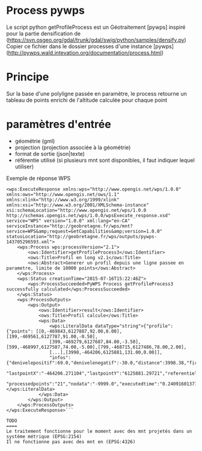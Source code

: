 Process pywps
=============
Le script python getProfileProcess est un Géotraitement [pywps] inspiré pour la partie densification de (https://svn.osgeo.org/gdal/trunk/gdal/swig/python/samples/densify.py)
Copier ce fichier dans le dossier processes d'une instance [pywps] (http://pywps.wald.intevation.org/documentation/process.html)

Principe
========
Sur la base d'une polyligne passée en paramètre, le process retourne un tableau de points enrichi de l'altitude calculée pour chaque point

paramètres d'entrée
===================
* géométrie (gml)
* projection (projection associée à la géométrie)
* format de sortie (json|texte)
* référentie utilisé (si plusieurs mnt sont disponibles, il faut indiquer lequel utiliser)

Exemple de réponse WPS
```<?xml version="1.0" encoding="utf-8"?>
<wps:ExecuteResponse xmlns:wps="http://www.opengis.net/wps/1.0.0" xmlns:ows="http://www.opengis.net/ows/1.1" 
xmlns:xlink="http://www.w3.org/1999/xlink" xmlns:xsi="http://www.w3.org/2001/XMLSchema-instance" 
xsi:schemaLocation="http://www.opengis.net/wps/1.0.0 http://schemas.opengis.net/wps/1.0.0/wpsExecute_response.xsd" 
service="WPS" version="1.0.0" xml:lang="en-CA" 
serviceInstance="http://geobretagne.fr/wps/mnt?service=WPS&amp;request=GetCapabilities&amp;version=1.0.0" 
statusLocation="http://geobretagne.fr/wps/outputs/pywps-143705296593.xml">
    <wps:Process wps:processVersion="2.1">
        <ows:Identifier>getProfileProcess3</ows:Identifier>
        <ows:Title>Profil en long v2.1</ows:Title>
        <ows:Abstract>Generer un profil depuis une ligne passee en parametre, limite de 10000 points</ows:Abstract>
    </wps:Process>
    <wps:Status creationTime="2015-07-16T15:22:46Z">
        <wps:ProcessSucceeded>PyWPS Process getProfileProcess3 successfully calculated</wps:ProcessSucceeded>
    </wps:Status>
    <wps:ProcessOutputs>
        <wps:Output>
            <ows:Identifier>result</ows:Identifier>
            <ows:Title>Profil calcule</ows:Title>
            <wps:Data>
                <wps:LiteralData dataType="string">{"profile":{"points": [[0,-469843,6127887,92.00,0.00],[199,-469561,6127787,91.00,-0.50],
                [399,-469279,6127687,84.00,-3.50],[599,-468997,6127587,74.00,-5.00],[799,-468715,6127486,78.00,2.00],
                [...],[3998,-464206,6125881,131.00,0.00]],
                "infos": {"denivelepositif":69.0,"denivelenegatif":-30.0,"distance":3998.38,"firstpointX":"-469843.501939","firstpointY":"6127887.7692",
                "lastpointX":"-464206.271104","lastpointY":"6125881.29721","referentiel":"bdalti",
                "processedpoints":"21","nodata":"-9999.0","executedtime":"0.240916013718","gdalversion":"1100100"}}}</wps:LiteralData>
            </wps:Data>
        </wps:Output>
    </wps:ProcessOutputs>
</wps:ExecuteResponse>```

TODO
====
Le traitement fonctionne pour le moment avec des mnt projetés dans un système métrique (EPSG:2154)
Il ne fonctionne pas avec des mnt en (EPSG:4326)








